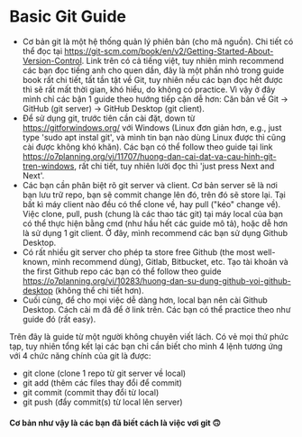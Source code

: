 # Basic Git Guide
- Cơ bản git là một hệ thống quản lý phiên bản (cho mã nguồn). Chi tiết có thể đọc tại https://git-scm.com/book/en/v2/Getting-Started-About-Version-Control. Link trên có cả tiếng việt, tuy nhiên mình recommend các bạn đọc tiếng anh cho quen dần, đây là một phần nhỏ trong guide book rất chi tiết, tất tần tật về Git, tuy nhiên nếu các bạn đọc hết được thì sẽ rất mất thời gian, khó hiểu, do không có practice. Vì vậy ở đây mình chỉ các bận 1 guide theo hướng tiếp cận dễ hơn: Căn bản về Git -> GitHub (git server) -> GitHub Desktop (git client).
- Để sử dụng git, trước tiên cần cài đặt, down từ https://gitforwindows.org/ với Windows (Linux đơn giản hơn, e.g., just type 'sudo apt instal git', và mình tin bạn nào dùng Linux được thì cũng cài được không khó khăn). Các bạn có thể follow theo guide tại link https://o7planning.org/vi/11707/huong-dan-cai-dat-va-cau-hinh-git-tren-windows, rất chi tiết, tuy nhiên lười đọc thì 'just press Next and Next'.
- Các bạn cần phân biệt rõ git server và client. Cơ bản server sẽ là nơi bạn lưu trữ repo, bạn sẽ commit change lên đó, trên đó sẽ store lại. Tại bất kì máy client nào đều có thể clone về, hay pull ("kéo" change về). Việc clone, pull, push (chung là các thao tác git) tại máy local của bạn có thể thực hiện bằng cmd (như hầu hết các guide mô tả), hoặc dễ hơn là sử dụng 1 git client. Ở đây, mình recommend các bạn sử dụng Github Desktop.
- Có rất nhiều git server cho phép ta store free Github (the most well-known, mình recommend dùng), Gitlab, Bitbucket, etc. Tạo tài khoản và the first Github repo các bạn có thể follow theo guide https://o7planning.org/vi/10283/huong-dan-su-dung-github-voi-github-desktop (không thể chi tiết hơn).
- Cuối cùng, để cho mọi việc dễ dàng hơn, local bạn nên cài Github Desktop. Cách cài m đã để ở link trên. Các bạn có thể practice theo như guide đó (rất easy).

Trên đây là guide từ một người không chuyên viết lách. Có vẻ mọi thứ phức tạp, tuy nhiên tổng kết lại các bạn chỉ cần biết cho mình 4 lệnh tương ứng với 4 chức năng chính của git là được:
- git clone (clone 1 repo từ git server về local)
- git add (thêm các files thay đổi để commit)
- git commit (commit thay đổi từ local)
- git push (đẩy commit(s) từ local lên server)
#### Cơ bản như vậy là các bạn đã biết cách là việc vơi git 🙃
